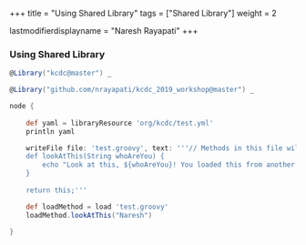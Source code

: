 +++
title = "Using Shared Library"
tags = ["Shared Library"]
weight = 2

lastmodifierdisplayname = "Naresh Rayapati"
+++

### Using Shared Library

```groovy
@Library("kcdc@master") _

@Library("github.com/nrayapati/kcdc_2019_workshop@master") _

node {
    
    def yaml = libraryResource 'org/kcdc/test.yml'
    println yaml

    writeFile file: 'test.groovy', text: '''// Methods in this file will end up as object methods on the object that load returns.
    def lookAtThis(String whoAreYou) {
        echo "Look at this, ${whoAreYou}! You loaded this from another file!"
    }
    
    return this;'''

    def loadMethod = load 'test.groovy'
    loadMethod.lookAtThis("Naresh")
    
}
```